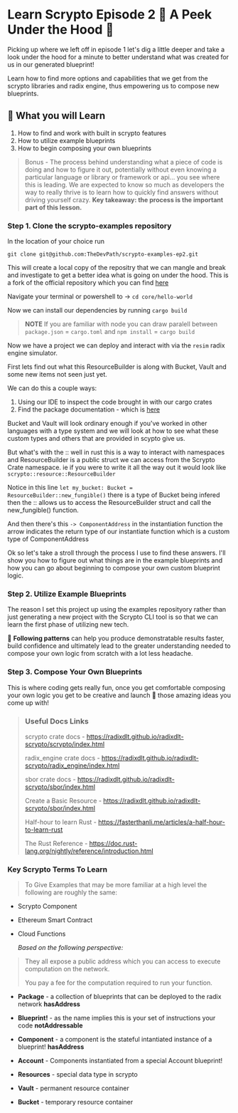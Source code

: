 # Learn Scrypto Episode 2 :microscope: A Peek Under the Hood :dna:

Picking up where we left off in episode 1 let's dig a little deeper and take a look under the hood for a minute to better understand what was created for us in our generated blueprint!

Learn how to find more options and capabilities that we get from the scrypto libraries and radix engine, thus empowering us to compose new blueprints.

## :brain: What you will Learn

1. How to find and work with built in scrypto features
2. How to utilize example blueprints
3. How to begin composing your own blueprints

> Bonus - The process behind understanding what a piece of code is doing and how to figure it out, potentially without even knowing a particular language or library or framework or api... you see where this is leading. We are expected to know so much as developers the way to really thrive is to learn how to quickly find answers without driving yourself crazy. **Key takeaway: the process is the important part of this lesson.**

### Step 1. Clone the scrypto-examples repository

In the location of your choice run

`git clone git@github.com:TheDevPath/scrypto-examples-ep2.git`

This will create a local copy of the repositry that we can mangle and break and investigate to get a better idea what is going on under the hood. This is a fork of the official repository which you can find [here](https://github.com/radixdlt/scrypto-examples)

Navigate your terminal or powershell to -> `cd core/hello-world`

Now we can install our dependencies by running `cargo build`

> **NOTE** If you are familiar with node you can draw paralell between
> `package.json` = `cargo.toml` and `npm install` = `cargo build`

Now we have a project we can deploy and interact with via the `resim` radix engine simulator.

First lets find out what this ResourceBuilder is along with Bucket, Vault and some new items not seen just yet.

We can do this a couple ways:

1. Using our IDE to inspect the code brought in with our cargo crates
2. Find the package documentation - which is [here](https://radixdlt.github.io/radixdlt-scrypto/scrypto/index.html)

Bucket and Vault will look ordinary enough if you've worked in other languages with a type system and we will look at how to see what these custom types and others that are provided in scypto give us.

But what's with the :: well in rust this is a way to interact with namespaces and ResourceBuilder is a public struct we can access from the Scrypto Crate namespace. ie if you were to write it all the way out it would look like `scrypto::resource::ResourceBuilder`

Notice in this line `let my_bucket: Bucket = ResourceBuilder::new_fungible()` there is a type of Bucket being infered then the :: allows us to access the ResourceBuilder struct and call the new_fungible() function.

And then there's this `-> ComponentAddress` in the instantiation function the arrow indicates the return type of our instantiate function which is a custom type of ComponentAddress

Ok so let's take a stroll through the process I use to find these answers. I'll show you how to figure out what things are in the example blueprints and how you can go about beginning to compose your own custom blueprint logic.

### Step 2. Utilize Example Blueprints

The reason I set this project up using the examples reposityory rather than just generating a new project with the Scrypto CLI tool is so that we can learn the first phase of utilizing new tech.

:jigsaw: **Following patterns** can help you produce demonstratable results faster, build confidence and ultimately lead to the greater understanding needed to compose your own logic from scratch with a lot less headache.

### Step 3. Compose Your Own Blueprints

This is where coding gets really fun, once you get comfortable composing your own logic you get to be creative and launch :rocket: those amazing ideas you come up with!

> ### Useful Docs Links
>
> scrypto crate docs -
> https://radixdlt.github.io/radixdlt-scrypto/scrypto/index.html
>
> radix_engine crate docs -
> https://radixdlt.github.io/radixdlt-scrypto/radix_engine/index.html
>
> sbor crate docs - https://radixdlt.github.io/radixdlt-scrypto/sbor/index.html
>
> Create a Basic Resource - https://radixdlt.github.io/radixdlt-scrypto/sbor/index.html
>
> Half-hour to learn Rust - https://fasterthanli.me/articles/a-half-hour-to-learn-rust
>
> The Rust Reference - https://doc.rust-lang.org/nightly/reference/introduction.html

### Key Scrypto Terms To Learn

> To Give Examples that may be more familiar at a high level the following are roughly the same:

- Scrypto Component
- Ethereum Smart Contract
- Cloud Functions

  _Based on the following perspective:_

> They all expose a public address which you can access to execute computation on the network.
>
> You pay a fee for the computation required to run your function.

- **Package** - a collection of blueprints that can be deployed to the radix network **hasAddress**
- **Blueprint!** - as the name implies this is your set of instructions your code **notAddressable**
- **Component** - a component is the stateful intantiated instance of a blueprint! **hasAddress**

- **Account** - Components instantiated from a special Account blueprint!

- **Resources** - special data type in scrypto
- **Vault** - permanent resource container
- **Bucket** - temporary resource container
